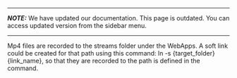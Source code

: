 ***
**_NOTE:_** We have updated our documentation. This page is outdated. You can access updated version from the sidebar menu.
***
Mp4 files are recorded to the streams folder under the WebApps. A soft link could be created for that path 
using this command: ln -s {target_folder}  {link_name}, so that they are recorded to the path is defined in the command.